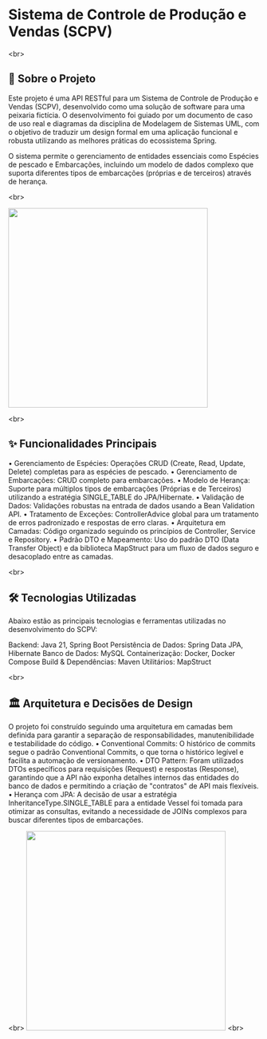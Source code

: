 # Sistema de Controle de Produção e Vendas (SCPV)
&lt;br>
## 📖 Sobre o Projeto
Este projeto é uma API RESTful para um Sistema de Controle de Produção e Vendas (SCPV), desenvolvido como uma solução de software para uma peixaria fictícia. O desenvolvimento foi guiado por um documento de caso de uso real e diagramas da disciplina de Modelagem de Sistemas UML, com o objetivo de traduzir um design formal em uma aplicação funcional e robusta utilizando as melhores práticas do ecossistema Spring.

O sistema permite o gerenciamento de entidades essenciais como Espécies de pescado e Embarcações, incluindo um modelo de dados complexo que suporta diferentes tipos de embarcações (próprias e de terceiros) através de herança.

&lt;br>

<img src="https://github.com/user-attachments/assets/5201f29f-7856-4ecf-a6a6-4de1497832ef" width=400/>

&lt;br>

## ✨ Funcionalidades Principais
• Gerenciamento de Espécies: Operações CRUD (Create, Read, Update, Delete) completas para as espécies de pescado.
• Gerenciamento de Embarcações: CRUD completo para embarcações.
• Modelo de Herança: Suporte para múltiplos tipos de embarcações (Próprias e de Terceiros) utilizando a estratégia SINGLE_TABLE do JPA/Hibernate.
• Validação de Dados: Validações robustas na entrada de dados usando a Bean Validation API.
• Tratamento de Exceções: ControllerAdvice global para um tratamento de erros padronizado e respostas de erro claras.
• Arquitetura em Camadas: Código organizado seguindo os princípios de Controller, Service e Repository.
• Padrão DTO e Mapeamento: Uso do padrão DTO (Data Transfer Object) e da biblioteca MapStruct para um fluxo de dados seguro e desacoplado entre as camadas.

&lt;br>

## 🛠️ Tecnologias Utilizadas
Abaixo estão as principais tecnologias e ferramentas utilizadas no desenvolvimento do SCPV:

Backend: Java 21, Spring Boot
Persistência de Dados: Spring Data JPA, Hibernate
Banco de Dados: MySQL
Containerização: Docker, Docker Compose
Build & Dependências: Maven
Utilitários: MapStruct

&lt;br>

## 🏛️ Arquitetura e Decisões de Design
O projeto foi construído seguindo uma arquitetura em camadas bem definida para garantir a separação de responsabilidades, manutenibilidade e testabilidade do código.
• Conventional Commits: O histórico de commits segue o padrão Conventional Commits, o que torna o histórico legível e facilita a automação de versionamento.
• DTO Pattern: Foram utilizados DTOs específicos para requisições (Request) e respostas (Response), garantindo que a API não exponha detalhes internos das entidades do banco de dados e permitindo a criação de "contratos" de API mais flexíveis.
• Herança com JPA: A decisão de usar a estratégia InheritanceType.SINGLE_TABLE para a entidade Vessel foi tomada para otimizar as consultas, evitando a necessidade de JOINs complexos para buscar diferentes tipos de embarcações.

&lt;br>
<img src="https://github.com/user-attachments/assets/a64dc51e-b80e-4303-b4a3-7c9f81e6a60d" width=400/>
&lt;br>
